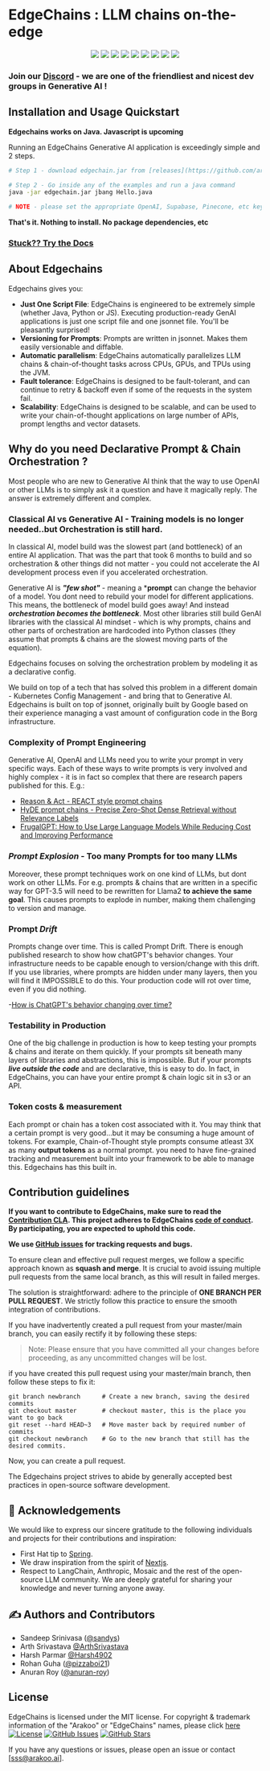 # EdgeChains : LLM chains on-the-edge

<div align="center">

  <img src="https://img.shields.io/github/repo-size/arakoodev/EdgeChains?style=for-the-badge" />
  <img src="https://img.shields.io/github/issues/arakoodev/EdgeChains?style=for-the-badge" />
  <img src="https://img.shields.io/github/issues-pr/arakoodev/EdgeChains?style=for-the-badge" />
  <img src="https://img.shields.io/github/issues-pr-closed-raw/arakoodev/EdgeChains?style=for-the-badge" />
  <img src="https://img.shields.io/github/license/arakoodev/EdgeChains?style=for-the-badge" />
  <img src="https://img.shields.io/github/forks/arakoodev/EdgeChains?style=for-the-badge" />
  <img src="https://img.shields.io/github/stars/arakoodev/EdgeChains?style=for-the-badge" />
  <img src="https://img.shields.io/github/contributors/arakoodev/EdgeChains?style=for-the-badge" />
  <img src="https://img.shields.io/github/last-commit/arakoodev/EdgeChains?style=for-the-badge" />
  </div>

### 
### Join our [Discord](https://discord.gg/aehBPdPqf5) - we are one of the friendliest and nicest dev groups in Generative AI !


## Installation and Usage Quickstart

**Edgechains works on Java. Javascript is upcoming**

Running an EdgeChains Generative AI application is exceedingly simple and 2 steps.

```bash
# Step 1 - download edgechain.jar from [releases](https://github.com/arakoodev/EdgeChains/releases)

# Step 2 - Go inside any of the examples and run a java command
java -jar edgechain.jar jbang Hello.java

# NOTE - please set the appropriate OpenAI, Supabase, Pinecone, etc keys inside the Hello.java file.
```

**That's it. Nothing to install. No package dependencies, etc**

### [Stuck?? Try the Docs](https://www.arakoo.ai/doc/category/getting-started)


## About Edgechains
Edgechains gives you:

* **Just One Script File**: EdgeChains is engineered to be extremely simple (whether Java, Python or JS). Executing production-ready GenAI applications is just one script file and one jsonnet file. You'll be pleasantly surprised!
* **Versioning for Prompts**: Prompts are written in jsonnet. Makes them easily versionable and diffable. 
* **Automatic parallelism**: EdgeChains automatically parallelizes LLM chains & chain-of-thought tasks across CPUs, GPUs, and TPUs using the JVM.
* **Fault tolerance**: EdgeChains is designed to be fault-tolerant, and can continue to retry & backoff even if some of the requests in the system fail.
* **Scalability**: EdgeChains is designed to be scalable, and can be used to write your chain-of-thought applications on large number of APIs, prompt lengths and vector datasets.

## Why do you need Declarative Prompt & Chain Orchestration ? 
Most people who are new to Generative AI think that the way to use OpenAI or other LLMs is to simply ask it a question and have it magically reply. The answer is extremely different and complex.

### Classical AI vs Generative AI - Training models is no longer needed..but Orchestration is still hard.

In classical AI, model build was the slowest part (and bottleneck) of an entire AI application. That was the part that took 6 months to build and so orchestration & other things did not matter - you could not accelerate the AI development process even if you accelerated orchestration.

Generative AI is ***"few shot"*** - meaning a ***prompt** can change the behavior of a model. You dont need to rebuild your model for different applications. This means, the bottleneck of model build goes away! And instead ***orchestration becomes the bottleneck***. Most other libraries still build GenAI libraries with the classical AI mindset - which is why prompts, chains and other parts of orchestration are hardcoded into Python classes (they assume that prompts & chains are the slowest moving parts of the equation).

Edgechains focuses on solving the orchestration problem by modeling it as a declarative config.

We build on top of a tech that has solved this problem in a different domain - Kubernetes Config Management - and bring that to Generative AI.
Edgechains is built on top of jsonnet, originally built by Google based on their experience managing a vast amount of configuration code in the Borg infrastructure. 

### Complexity of Prompt Engineering
Generative AI, OpenAI and LLMs need you to write your prompt in very specific ways. Each of these ways to write prompts is very involved and highly complex - it is in fact so complex that there are research papers published for this. E.g.:
- [Reason & Act - REACT style prompt chains](https://ai.googleblog.com/2022/11/react-synergizing-reasoning-and-acting.html)
- [HyDE prompt chains - Precise Zero-Shot Dense Retrieval without Relevance Labels](https://arxiv.org/abs/2212.10496)
- [FrugalGPT: How to Use Large Language Models While Reducing Cost and Improving Performance](https://arxiv.org/abs/2305.05176)

### *Prompt Explosion* - Too many Prompts for too many LLMs
Moreover, these prompt techniques work on one kind of LLMs, but dont work on other LLMs. For e.g. prompts & chains that are written in a specific way for GPT-3.5 will need to be rewritten for Llama2 **to achieve the same goal**. This causes prompts to explode in number, making them challenging to version and manage.

### Prompt ***Drift***
Prompts change over time. This is called Prompt Drift. There is enough published research to show how chatGPT's behavior changes. Your infrastructure needs to be capable enough to version/change with this drift. If you use libraries, where prompts are hidden under many layers, then you will find it IMPOSSIBLE to do this.
Your production code will rot over time, even if you did nothing.

-[How is ChatGPT's behavior changing over time?](https://arxiv.org/abs/2307.09009)

### Testability in Production
One of the big challenge in production is how to keep testing your prompts & chains and iterate on them quickly. If your prompts sit beneath many layers of libraries and abstractions, this is impossible. But if your prompts ***live outside the code*** and are declarative, this is easy to do. In fact, in EdgeChains, you can have your entire prompt & chain logic sit in s3 or an API.

### Token costs & measurement
Each prompt or chain has a token cost associated with it. You may think that a certain prompt is very good...but it may be consuming a huge amount of tokens. For example, Chain-of-Thought style prompts consume atleast 3X as many **output tokens** as a normal prompt. you need to have fine-grained tracking and measurement built into your framework to be able to manage this. Edgechains has this built in.


## Contribution guidelines

**If you want to contribute to EdgeChains, make sure to read the [Contribution CLA](https://github.com/arakoodev/.github/blob/main/CLA.md). This project adheres to EdgeChains [code of conduct]( https://github.com/arakoodev/.github/blob/main/CODE_OF_CONDUCT.md). By participating, you are expected to uphold this code.**

**We use [GitHub issues](https://github.com/arakoodev/edgechains/issues) for tracking requests and bugs.**

<!-- Add when discussions are present
please see [Automata Discussions](https://github.com/arakoodev/edgechains/discussions) for general questions and discussion, and please direct specific questions. -->

To ensure clean and effective pull request merges, we follow a specific approach known as **squash and merge**. It is crucial to avoid issuing multiple pull requests from the same local branch, as this will result in failed merges.

The solution is straightforward: adhere to the principle of **ONE BRANCH PER PULL REQUEST**. We strictly follow this practice to ensure the smooth integration of contributions. 

If you have inadvertently created a pull request from your master/main branch, you can easily rectify it by following these steps:

> Note: Please ensure that you have committed all your changes before proceeding, as any uncommitted changes will be lost.

 if you have created this pull request using your master/main branch, then follow these steps to fix it:
```
git branch newbranch      # Create a new branch, saving the desired commits
git checkout master       # checkout master, this is the place you want to go back
git reset --hard HEAD~3   # Move master back by required number of commits 
git checkout newbranch    # Go to the new branch that still has the desired commits. 
```
Now, you can create a pull request. 

The Edgechains project strives to abide by generally accepted best practices in open-source software development.

## 💌 Acknowledgements
We would like to express our sincere gratitude to the following individuals and projects for their contributions and inspiration:

- First Hat tip to  [Spring](https://github.com/spring-projects/spring-framework).
- We draw inspiration from the spirit of [Nextjs](https://github.com/vercel/next.js/).
- Respect to LangChain, Anthropic, Mosaic and the rest of the open-source LLM community. We are deeply grateful for sharing your knowledge and never turning anyone away.


## ✍️ Authors and Contributors

- Sandeep Srinivasa ([@sandys](https://twitter.com/sandeepssrin))
- Arth Srivastava [@ArthSrivastava](https://github.com/ArthSrivastava)
- Harsh Parmar [@Harsh4902](https://github.com/Harsh4902)
- Rohan Guha ([@pizzaboi21](https://github.com/pizzaboi21))
- Anuran Roy ([@anuran-roy](https://github.com/anuran-roy))

## License

EdgeChains is licensed under the MIT license. For copyright & trademark information of the "Arakoo" or "EdgeChains" names, please click [here](https://github.com/arakoodev/.github/blob/main/COPYRIGHT.md) 
[![License](https://img.shields.io/badge/license-MIT-blue.svg)](LICENSE.txt)
[![GitHub Issues](https://img.shields.io/github/issues/arakoodev/EdgeChains)](https://github.com/arakoodev/EdgeChains/issues)
[![GitHub Stars](https://img.shields.io/github/stars/arakoodev/EdgeChains)](https://github.com/arakoodev/EdgeChains/stargazers)

If you have any questions or issues, please open an issue or contact [sss@arakoo.ai].

